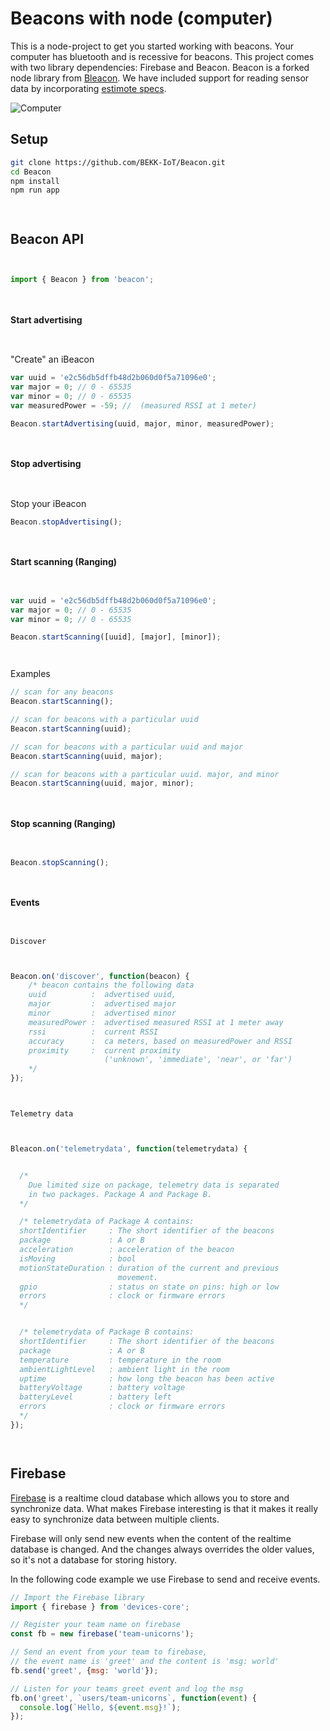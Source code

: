 # Beacons with node (computer)

This is a node-project to get you started working with beacons.
Your computer has bluetooth and is recessive for beacons.
This project comes with two library dependencies: Firebase and Beacon.
Beacon is a forked node library from [Bleacon](https://github.com/sandeepmistry/node-bleacon).
We have included support for reading sensor data by incorporating [estimote specs](https://github.com/Estimote/estimote-specs).

![Computer](static/img/gadget/computer.png)



## Setup

```sh
git clone https://github.com/BEKK-IoT/Beacon.git
cd Beacon
npm install
npm run app
```

` `

## Beacon API

` `

```js
import { Beacon } from 'beacon';
```

` `

#### Start advertising

` `

"Create" an iBeacon

```js
var uuid = 'e2c56db5dffb48d2b060d0f5a71096e0';
var major = 0; // 0 - 65535
var minor = 0; // 0 - 65535
var measuredPower = -59; //  (measured RSSI at 1 meter)

Beacon.startAdvertising(uuid, major, minor, measuredPower);
```

` `

#### Stop advertising

` `

Stop your iBeacon

```js
Beacon.stopAdvertising();
```

` `

#### Start scanning (Ranging)

` `

```js
var uuid = 'e2c56db5dffb48d2b060d0f5a71096e0';
var major = 0; // 0 - 65535
var minor = 0; // 0 - 65535

Beacon.startScanning([uuid], [major], [minor]);
```

` `

Examples

```js
// scan for any beacons
Beacon.startScanning();

// scan for beacons with a particular uuid
Beacon.startScanning(uuid);

// scan for beacons with a particular uuid and major
Beacon.startScanning(uuid, major);

// scan for beacons with a particular uuid. major, and minor
Beacon.startScanning(uuid, major, minor);  
```

` `

#### Stop scanning (Ranging)

` `

```js
Beacon.stopScanning();
```

` `

#### Events

` `

`Discover`

` `

```js
Beacon.on('discover', function(beacon) {
    /* beacon contains the following data
    uuid          :  advertised uuid,
    major         :  advertised major
    minor         :  advertised minor
    measuredPower :  advertised measured RSSI at 1 meter away
    rssi          :  current RSSI
    accuracy      :  ca meters, based on measuredPower and RSSI
    proximity     :  current proximity
                     ('unknown', 'immediate', 'near', or 'far')
    */
});
```

` `

`Telemetry data`

` `

```js
Bleacon.on('telemetrydata', function(telemetrydata) {


  /*
    Due limited size on package, telemetry data is separated
    in two packages. Package A and Package B.
  */

  /* telemetrydata of Package A contains:
  shortIdentifier     : The short identifier of the beacons
  package             : A or B
  acceleration        : acceleration of the beacon
  isMoving            : bool
  motionStateDuration : duration of the current and previous
                        movement.
  gpio                : status on state on pins: high or low
  errors              : clock or firmware errors
  */


  /* telemetrydata of Package B contains:
  shortIdentifier     : The short identifier of the beacons
  package             : A or B
  temperature         : temperature in the room
  ambientLightLevel   : ambient light in the room
  uptime              : how long the beacon has been active
  batteryVoltage      : battery voltage
  batteryLevel        : battery left
  errors              : clock or firmware errors
  */
});
```

` `

## Firebase

[Firebase](https://www.firebase.com/docs/) is a realtime cloud database which allows you to store and synchronize data.
What makes Firebase interesting is that it makes it really easy to synchronize data between multiple clients.

Firebase will only send new events when the content of the realtime database is changed. And the changes always overrides the older values, so it's not a database for storing history.

In the following code example we use Firebase to send and receive events.

``` js
// Import the Firebase library
import { firebase } from 'devices-core';

// Register your team name on firebase
const fb = new firebase('team-unicorns');

// Send an event from your team to firebase,
// the event name is 'greet' and the content is 'msg: world'
fb.send('greet', {msg: 'world'});

// Listen for your teams greet event and log the msg
fb.on('greet', `users/team-unicorns`, function(event) {
  console.log(`Hello, ${event.msg}!`);
});
```

` `
